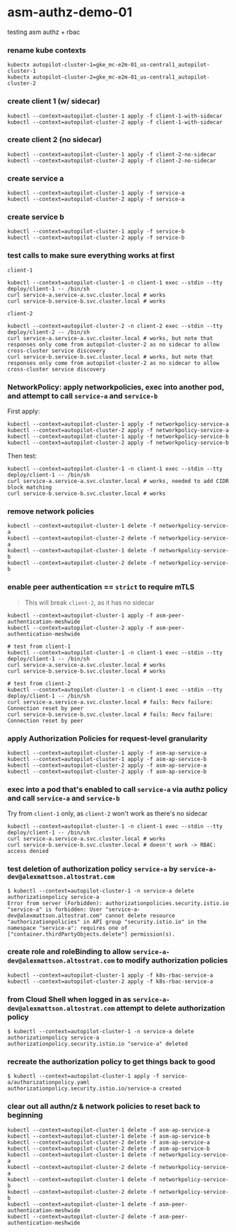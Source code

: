 # asm-authz-demo-01
testing asm authz + rbac 

### rename kube contexts
```
kubectx autopilot-cluster-1=gke_mc-e2m-01_us-central1_autopilot-cluster-1
kubectx autopilot-cluster-2=gke_mc-e2m-01_us-central1_autopilot-cluster-2
```

### create client 1 (w/ sidecar)
```
kubectl --context=autopilot-cluster-1 apply -f client-1-with-sidecar
kubectl --context=autopilot-cluster-2 apply -f client-1-with-sidecar
```

### create client 2 (no sidecar)
```
kubectl --context=autopilot-cluster-1 apply -f client-2-no-sidecar
kubectl --context=autopilot-cluster-2 apply -f client-2-no-sidecar
```

### create service a
```
kubectl --context=autopilot-cluster-1 apply -f service-a
kubectl --context=autopilot-cluster-2 apply -f service-a
```

### create service b
```
kubectl --context=autopilot-cluster-1 apply -f service-b
kubectl --context=autopilot-cluster-2 apply -f service-b
```

### test calls to make sure everything works at first
`client-1`
```
kubectl --context=autopilot-cluster-1 -n client-1 exec --stdin --tty deploy/client-1 -- /bin/sh
curl service-a.service-a.svc.cluster.local # works
curl service-b.service-b.svc.cluster.local # works
```

`client-2`
```
kubectl --context=autopilot-cluster-2 -n client-2 exec --stdin --tty deploy/client-2 -- /bin/sh
curl service-a.service-a.svc.cluster.local # works, but note that responses only come from autopilot-cluster-2 as no sidecar to allow cross-cluster service discovery
curl service-b.service-b.svc.cluster.local # works, but note that responses only come from autopilot-cluster-2 as no sidecar to allow cross-cluster service discovery
```

### NetworkPolicy: apply networkpolicies, exec into another pod, and attempt to call `service-a` and `service-b`
First apply:
```
kubectl --context=autopilot-cluster-1 apply -f networkpolicy-service-a
kubectl --context=autopilot-cluster-2 apply -f networkpolicy-service-a
kubectl --context=autopilot-cluster-1 apply -f networkpolicy-service-b
kubectl --context=autopilot-cluster-2 apply -f networkpolicy-service-b
```
Then test:
```
kubectl --context=autopilot-cluster-1 -n client-1 exec --stdin --tty deploy/client-1 -- /bin/sh
curl service-a.service-a.svc.cluster.local # works, needed to add CIDR block matching
curl service-b.service-b.svc.cluster.local # works
```

### remove network policies
```
kubectl --context=autopilot-cluster-1 delete -f networkpolicy-service-a
kubectl --context=autopilot-cluster-2 delete -f networkpolicy-service-a
kubectl --context=autopilot-cluster-1 delete -f networkpolicy-service-b
kubectl --context=autopilot-cluster-2 delete -f networkpolicy-service-b
```

### enable peer authentication == `strict` to require mTLS 
> This will break `client-2`, as it has no sidecar
```
kubectl --context=autopilot-cluster-1 apply -f asm-peer-authentication-meshwide
kubectl --context=autopilot-cluster-2 apply -f asm-peer-authentication-meshwide

# test from client-1
kubectl --context=autopilot-cluster-1 -n client-1 exec --stdin --tty deploy/client-1 -- /bin/sh
curl service-a.service-a.svc.cluster.local # works
curl service-b.service-b.svc.cluster.local # works

# test from client-2
kubectl --context=autopilot-cluster-1 -n client-1 exec --stdin --tty deploy/client-1 -- /bin/sh
curl service-a.service-a.svc.cluster.local # fails: Recv failure: Connection reset by peer
curl service-b.service-b.svc.cluster.local # fails: Recv failure: Connection reset by peer
```

### apply Authorization Policies for request-level granularity
```
kubectl --context=autopilot-cluster-1 apply -f asm-ap-service-a
kubectl --context=autopilot-cluster-1 apply -f asm-ap-service-b
kubectl --context=autopilot-cluster-2 apply -f asm-ap-service-a
kubectl --context=autopilot-cluster-2 apply -f asm-ap-service-b
```

### exec into a pod that's enabled to call `service-a` via authz policy and call `service-a` and `service-b`
Try from `client-1` only, as `client-2` won't work as there's no sidecar
```
kubectl --context=autopilot-cluster-1 -n client-1 exec --stdin --tty deploy/client-1 -- /bin/sh
curl service-a.service-a.svc.cluster.local # works
curl service-b.service-b.svc.cluster.local # doesn't work -> RBAC: access denied
```

### test deletion of authorization policy `service-a` by `service-a-dev@alexmattson.altostrat.com`
```
$ kubectl --context=autopilot-cluster-1 -n service-a delete authorizationpolicy service-a
Error from server (Forbidden): authorizationpolicies.security.istio.io "service-a" is forbidden: User "service-a-dev@alexmattson.altostrat.com" cannot delete resource "authorizationpolicies" in API group "security.istio.io" in the namespace "service-a": requires one of ["container.thirdPartyObjects.delete"] permission(s).
```

### create role and roleBinding to allow `service-a-dev@alexmattson.altostrat.com` to modify authorization policies
```
kubectl --context=autopilot-cluster-1 apply -f k8s-rbac-service-a
kubectl --context=autopilot-cluster-2 apply -f k8s-rbac-service-a
```

### from Cloud Shell when logged in as `service-a-dev@alexmattson.altostrat.com` attempt to delete authorization policy
```
$ kubectl --context=autopilot-cluster-1 -n service-a delete authorizationpolicy service-a
authorizationpolicy.security.istio.io "service-a" deleted
```

### recreate the authorization policy to get things back to good
```
$ kubectl --context=autopilot-cluster-1 apply -f service-a/authorizationpolicy.yaml
authorizationpolicy.security.istio.io/service-a created
```

### clear out all authn/z & network policies to reset back to beginning
```
kubectl --context=autopilot-cluster-1 delete -f asm-ap-service-a
kubectl --context=autopilot-cluster-1 delete -f asm-ap-service-b
kubectl --context=autopilot-cluster-2 delete -f asm-ap-service-a
kubectl --context=autopilot-cluster-2 delete -f asm-ap-service-b
kubectl --context=autopilot-cluster-1 delete -f networkpolicy-service-a
kubectl --context=autopilot-cluster-2 delete -f networkpolicy-service-a
kubectl --context=autopilot-cluster-1 delete -f networkpolicy-service-b
kubectl --context=autopilot-cluster-2 delete -f networkpolicy-service-b
kubectl --context=autopilot-cluster-1 delete -f asm-peer-authentication-meshwide
kubectl --context=autopilot-cluster-2 delete -f asm-peer-authentication-meshwide
```
